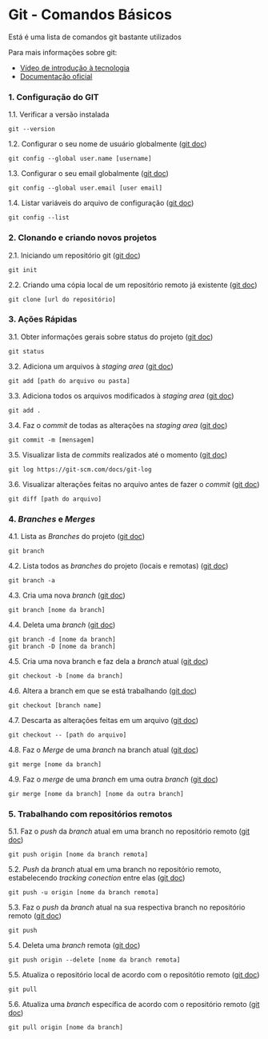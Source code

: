 # Git - Comandos Básicos

Está é uma lista de comandos git bastante utilizados

Para mais informações sobre git:
- [Vídeo de introdução à tecnologia](teste.com)
- [Documentação oficial](teste.com)

### 1. Configuração do GIT 

1.1. Verificar a versão instalada 

    git --version

1.2. Configurar o seu nome de usuário globalmente ([git doc](https://git-scm.com/docs/git-config))

    git config --global user.name [username]

1.3. Configurar o seu email globalmente ([git doc](https://git-scm.com/docs/git-config))

    git config --global user.email [user email]

1.4. Listar variáveis do arquivo de configuração ([git doc](https://git-scm.com/docs/git-config))

    git config --list

### 2. Clonando e criando novos projetos

2.1. Iniciando um repositório git ([git doc](https://git-scm.com/docs/git-init))

    git init

2.2. Criando uma cópia local de um repositório remoto já existente ([git doc](https://git-scm.com/docs/git-clone))

    git clone [url do repositório]

### 3. Ações Rápidas

3.1. Obter informações gerais sobre status do projeto ([git doc](https://git-scm.com/docs/git-status))

    git status

3.2. Adiciona um arquivos à *staging area* ([git doc](https://git-scm.com/docs/git-add))

    git add [path do arquivo ou pasta]

3.3. Adiciona todos os arquivos modificados à *staging area* ([git doc](https://git-scm.com/docs/git-add))

    git add .
    
3.4. Faz o *commit* de todas as alterações na *staging area* ([git doc](https://git-scm.com/docs/git-commit))

    git commit -m [mensagem]

3.5. Visualizar lista de *commits* realizados até o momento ([git doc](https://git-scm.com/docs/git-log))

    git log https://git-scm.com/docs/git-log

3.6. Visualizar alterações feitas no arquivo antes de fazer o *commit* ([git doc](https://git-scm.com/docs/git-diff))

    git diff [path do arquivo]

### 4. *Branches* e *Merges*

4.1. Lista as *Branches* do projeto ([git doc](https://git-scm.com/docs/git-branch))

    git branch

4.2. Lista todos as *branches* do projeto (locais e remotas) ([git doc](https://git-scm.com/docs/git-branch))

    git branch -a

4.3. Cria uma nova *branch* ([git doc](https://git-scm.com/docs/git-branch))

    git branch [nome da branch]

4.4. Deleta uma *branch* ([git doc](https://git-scm.com/docs/git-branch))

    git branch -d [nome da branch]
    git branch -D [nome da branch]

4.5. Cria uma nova branch e faz dela a *branch* atual ([git doc](https://git-scm.com/docs/git-checkout))

    git checkout -b [nome da branch]

4.6. Altera a branch em que se está trabalhando ([git doc](https://git-scm.com/docs/git-checkout))

    git checkout [branch name]

4.7. Descarta as alterações feitas em um arquivo ([git doc](https://git-scm.com/docs/git-checkout))

    git checkout -- [path do arquivo]

4.8. Faz o *Merge* de uma *branch* na branch atual ([git doc](https://git-scm.com/docs/git-merge))

    git merge [nome da branch]

4.9. Faz o *merge* de uma *branch* em uma outra *branch* ([git doc](https://git-scm.com/docs/git-merge))

    gir merge [nome da branch] [nome da outra branch]
    
### 5. Trabalhando com repositórios remotos

5.1. Faz o *push* da *branch* atual em uma branch no repositório remoto ([git doc](https://git-scm.com/docs/git-push))

    git push origin [nome da branch remota]

5.2. *Push* da *branch* atual em uma branch no repositório remoto, estabelecendo *tracking conection* entre elas ([git doc](https://git-scm.com/docs/git-push))

    git push -u origin [nome da branch remota]

5.3. Faz o *push* da *branch* atual na sua respectiva branch no repositório remoto ([git doc](https://git-scm.com/docs/git-push))

    git push

5.4. Deleta uma *branch* remota ([git doc](https://git-scm.com/docs/git-push))

    git push origin --delete [nome da branch remota] 

5.5. Atualiza o repositório local de acordo com o repositótio remoto ([git doc](https://git-scm.com/docs/git-pull))

    git pull

5.6. Atualiza uma *branch* específica de acordo com o repositório remoto ([git doc](https://git-scm.com/docs/git-pull))

    git pull origin [nome da branch]






